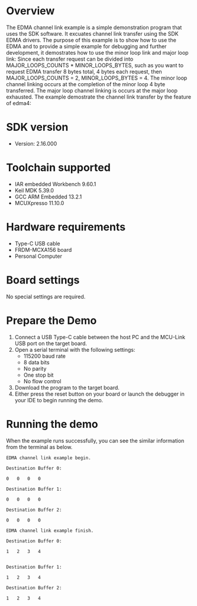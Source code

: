 Overview
========
The EDMA channel link example is a simple demonstration program that uses the SDK software.
It excuates channel link transfer using the SDK EDMA drivers.
The purpose of this example is to show how to use the EDMA and to provide a simple example for
debugging and further development, it demostrates how to use the minor loop link and major loop link:
Since each transfer request can be divided into MAJOR_LOOPS_COUNTS * MINOR_LOOPS_BYTES,
such as you want to request EDMA transfer 8 bytes total, 4 bytes each request, then MAJOR_LOOPS_COUNTS = 2, MINOR_LOOPS_BYTES = 4.
The minor loop channel linking occurs at the completion of the minor loop 4 byte transferred.
The major loop channel linking is occurs at the major loop exhausted.
The example demostrate the channel link transfer by the feature of edma4:



SDK version
===========
- Version: 2.16.000

Toolchain supported
===================
- IAR embedded Workbench  9.60.1
- Keil MDK  5.39.0
- GCC ARM Embedded  13.2.1
- MCUXpresso  11.10.0

Hardware requirements
=====================
- Type-C USB cable
- FRDM-MCXA156 board
- Personal Computer

Board settings
==============
No special settings are required.

Prepare the Demo
================
1.  Connect a USB Type-C cable between the host PC and the MCU-Link USB port on the target board. 
2.  Open a serial terminal with the following settings:
    - 115200 baud rate
    - 8 data bits
    - No parity
    - One stop bit
    - No flow control
3.  Download the program to the target board.
4.  Either press the reset button on your board or launch the debugger in your IDE to begin running the demo.

Running the demo
================
When the example runs successfully, you can see the similar information from the terminal as below.
~~~~~~~~~~~~~~~~~~~~~~~~~~~~~~~
EDMA channel link example begin.

Destination Buffer 0:

0   0   0   0   

Destination Buffer 1:

0   0   0   0   

Destination Buffer 2:

0   0   0   0   

EDMA channel link example finish.

Destination Buffer 0:

1   2   3   4


Destination Buffer 1:

1   2   3   4   

Destination Buffer 2:

1   2   3   4   
~~~~~~~~~~~~~~~~~~~~~~~~~~~~~~~

